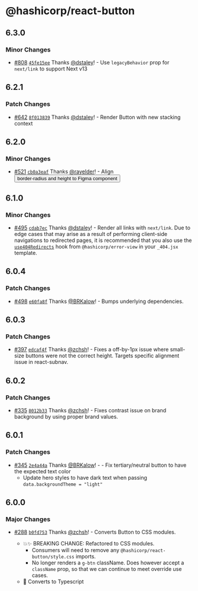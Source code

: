 # @hashicorp/react-button

## 6.3.0

### Minor Changes

- [#808](https://github.com/hashicorp/react-components/pull/808) [`45fe15ee`](https://github.com/hashicorp/react-components/commit/45fe15eec86e09d324624b0398e81edd92b3af37) Thanks [@dstaley](https://github.com/dstaley)! - Use `legacyBehavior` prop for `next/link` to support Next v13

## 6.2.1

### Patch Changes

- [#642](https://github.com/hashicorp/react-components/pull/642) [`8f013839`](https://github.com/hashicorp/react-components/commit/8f01383973802fe3c8865d7d5ab9fcfe655b6376) Thanks [@dstaley](https://github.com/dstaley)! - Render Button with new stacking context

## 6.2.0

### Minor Changes

- [#521](https://github.com/hashicorp/react-components/pull/521) [`cb0a3eaf`](https://github.com/hashicorp/react-components/commit/cb0a3eaf8fe9be30dc72b1b3e87ad6ed2e2e2b07) Thanks [@rayelder](https://github.com/rayelder)! - Align <Button /> border-radius and height to Figma component

## 6.1.0

### Minor Changes

- [#495](https://github.com/hashicorp/react-components/pull/495) [`cdab7ec`](https://github.com/hashicorp/react-components/commit/cdab7ec618621bbfe6b828bdfbb023bf6f2ef57d) Thanks [@dstaley](https://github.com/dstaley)! - Render all links with `next/link`. Due to edge cases that may arise as a result of performing client-side navigations to redirected pages, it is recommended that you also use the [`use404Redirects`](https://github.com/hashicorp/react-components/tree/main/packages/error-view#use404redirects) hook from `@hashicorp/error-view` in your `_404.jsx` template.

## 6.0.4

### Patch Changes

- [#498](https://github.com/hashicorp/react-components/pull/498) [`e60fa8f`](https://github.com/hashicorp/react-components/commit/e60fa8f437a98f97f6c0ed396f194192cf5e376e) Thanks [@BRKalow](https://github.com/BRKalow)! - Bumps underlying dependencies.

## 6.0.3

### Patch Changes

- [#397](https://github.com/hashicorp/react-components/pull/397) [`edcaf4f`](https://github.com/hashicorp/react-components/commit/edcaf4f3bf7df33932efae3b7885c908a541ce1a) Thanks [@zchsh](https://github.com/zchsh)! - Fixes a off-by-1px issue where small-size buttons were not the correct height. Targets specific alignment issue in react-subnav.

## 6.0.2

### Patch Changes

- [#335](https://github.com/hashicorp/react-components/pull/335) [`8012b33`](https://github.com/hashicorp/react-components/commit/8012b33fa39d62b3227b3ad00e4e0cab683ffead) Thanks [@zchsh](https://github.com/zchsh)! - Fixes contrast issue on brand background by using proper brand values.

## 6.0.1

### Patch Changes

- [#345](https://github.com/hashicorp/react-components/pull/345) [`2e4a44a`](https://github.com/hashicorp/react-components/commit/2e4a44a61590fcddf28dd147128d56c058ab4095) Thanks [@BRKalow](https://github.com/BRKalow)! - - Fix tertiary/neutral button to have the expected text color
  - Update hero styles to have dark text when passing `data.backgroundTheme = "light"`

## 6.0.0

### Major Changes

- [#288](https://github.com/hashicorp/react-components/pull/288) [`b0fd753`](https://github.com/hashicorp/react-components/commit/b0fd753d7f9e5c4649424139712d4d2c5ec5ffd9) Thanks [@zchsh](https://github.com/zchsh)! - Converts Button to CSS modules.

  - 💥✨ BREAKING CHANGE: Refactored to CSS modules.
    - Consumers will need to remove any `@hashicorp/react-button/style.css` imports.
    - No longer renders a `g-btn` className. Does however accept a `className` prop, so that we can continue to meet override use cases.
  - 🔨 Converts to Typescript

